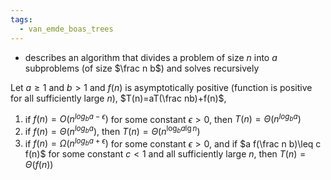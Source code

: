 ```yaml
---
tags:
  - van_emde_boas_trees
---
```

- describes an algorithm that divides a problem of size $n$ into $a$ subproblems (of size $\frac n b$) and solves recursively 

Let $a \geq 1$ and $b > 1$ and $f(n)$ is asymptotically positive (function is positive for all sufficiently large $n$),
$T(n)=aT(\frac nb)+f(n)$,
1. if $f(n) =O(n^{log_ba-\epsilon})$ for some constant $\epsilon > 0$, then $T(n)=\Theta(n^{log_ba})$
2. if $f(n)=\Theta(n^{log_ba})$, then $T(n)=\Theta(n^{\log_ba\lg n})$ 
3. if $f(n)=\Omega(n^{log_ba+\epsilon})$ for some constant $\epsilon > 0$, and if $a f(\frac n b)\leq c f(n)$ for some constant $c<1$ and all sufficiently large $n$, then $T(n)=\Theta(f(n))$